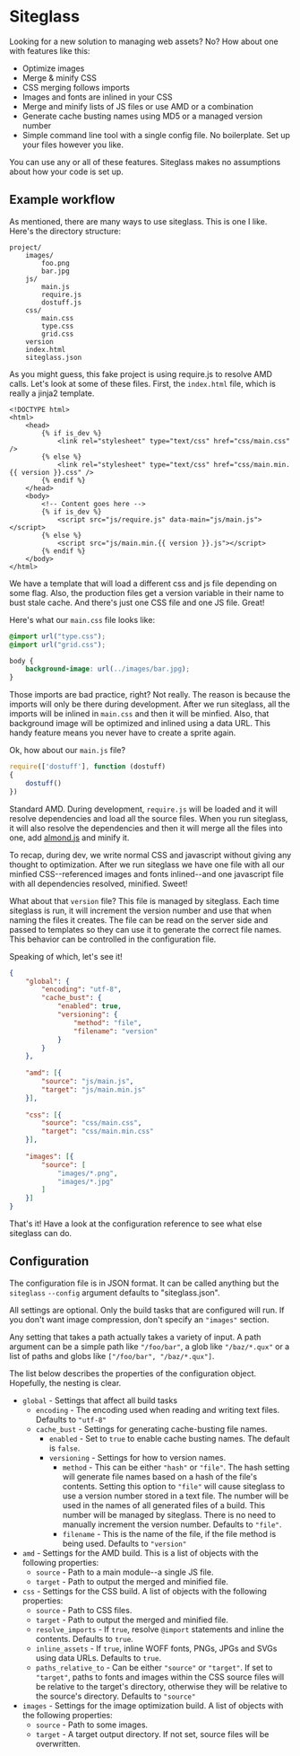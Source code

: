 # Siteglass

Looking for a new solution to managing web assets? No? How about one with features like this:

* Optimize images
* Merge & minify CSS
* CSS merging follows imports
* Images and fonts are inlined in your CSS
* Merge and minify lists of JS files or use AMD or a combination
* Generate cache busting names using MD5 or a managed version number
* Simple command line tool with a single config file. No boilerplate. Set up your files however you like.

You can use any or all of these features. Siteglass makes no assumptions about how your code is set up.

## Example workflow

As mentioned, there are many ways to use siteglass. This is one I like. Here's the directory structure:

    project/
        images/
            foo.png
            bar.jpg
        js/
            main.js
            require.js
            dostuff.js
        css/
            main.css
            type.css
            grid.css
        version
        index.html
        siteglass.json

As you might guess, this fake project is using require.js to resolve AMD calls. Let's look at some of these files. First, the `index.html` file, which is really a jinja2 template.

```jinja
<!DOCTYPE html>
<html>
    <head>
        {% if is_dev %}
            <link rel="stylesheet" type="text/css" href="css/main.css" />
        {% else %}
            <link rel="stylesheet" type="text/css" href="css/main.min.{{ version }}.css" />
        {% endif %}
    </head>
    <body>
        <!-- Content goes here -->
        {% if is_dev %}
            <script src="js/require.js" data-main="js/main.js"></script>
        {% else %}
            <script src="js/main.min.{{ version }}.js"></script>
        {% endif %}
    </body>
</html>
```

We have a template that will load a different css and js file depending on some flag. Also, the production files get a version variable in their name to bust stale cache. And there's just one CSS file and one JS file. Great!

Here's what our `main.css` file looks like:

```css
@import url("type.css");
@import url("grid.css");

body {
    background-image: url(../images/bar.jpg);
}
```

Those imports are bad practice, right? Not really. The reason is because the imports will only be there during development. After we run siteglass, all the imports will be inlined in `main.css` and then it will be minfied. Also, that background image will be optimized and inlined using a data URL. This handy feature means you never have to create a sprite again.

Ok, how about our `main.js` file?

```javascript
require(['dostuff'], function (dostuff)
{
    dostuff()
})
```

Standard AMD. During development, `require.js` will be loaded and it will resolve dependencies and load all the source files. When you run siteglass, it will also resolve the dependencies and then it will merge all the files into one, add [almond.js](https://github.com/jrburke/almond) and minify it.

To recap, during dev, we write normal CSS and javascript without giving any thought to optimization. After we run siteglass we have one file with all our minfied CSS--referenced images and fonts inlined--and one javascript file with all dependencies resolved, minified. Sweet!

What about that `version` file? This file is managed by siteglass. Each time siteglass is run, it will increment the version number and use that when naming the files it creates. The file can be read on the server side and passed to templates so they can use it to generate the correct file names. This behavior can be controlled in the configuration file.

Speaking of which, let's see it!

```json
{
    "global": {
        "encoding": "utf-8",
        "cache_bust": {
            "enabled": true,
            "versioning": {
                "method": "file",
                "filename": "version"
            }
        }
    },
    
    "amd": [{
        "source": "js/main.js",
        "target": "js/main.min.js"
    }],
    
    "css": [{
        "source": "css/main.css",
        "target": "css/main.min.css"
    }],
    
    "images": [{
        "source": [
            "images/*.png",
            "images/*.jpg"
        ]
    }]
}
```

That's it! Have a look at the configuration reference to see what else siteglass can do.

## Configuration

The configuration file is in JSON format. It can be called anything but the `siteglass` `--config` argument defaults to "siteglass.json".

All settings are optional. Only the build tasks that are configured will run. If you don't want image compression, don't specify an `"images"` section.

Any setting that takes a path actually takes a variety of input. A path argument can be a simple path like `"/foo/bar"`, a glob like `"/baz/*.qux"` or a list of paths and globs like `["/foo/bar", "/baz/*.qux"]`.

The list below describes the properties of the configuration object. Hopefully, the nesting is clear.

* `global` - Settings that affect all build tasks
    * `encoding` - The encoding used when reading and writing text files. Defaults to `"utf-8"`
    * `cache_bust` - Settings for generating cache-busting file names.
        * `enabled` - Set to `true` to enable cache busting names. The default is `false`.
        * `versioning` - Settings for how to version names.
            * `method` - This can be either `"hash"` or `"file"`. The hash setting will generate file names based on a hash of the file's contents. Setting this option to `"file"` will cause siteglass to use a version number stored in a text file. The number will be used in the names of all generated files of a build. This number will be managed by siteglass. There is no need to manually increment the version number. Defaults to `"file"`.
            * `filename` - This is the name of the file, if the file method is being used. Defaults to `"version"`
* `amd` - Settings for the AMD build. This is a list of objects with the following properties:
    * `source` - Path to a main module--a single JS file.
    * `target` - Path to output the merged and minified file.
* `css` - Settings for the CSS build. A list of objects with the following properties:
    * `source` - Path to CSS files.
    * `target` - Path to output the merged and minified file.
    * `resolve_imports` - If `true`, resolve `@import` statements and inline the contents. Defaults to `true`.
    * `inline_assets` - If `true`, inline WOFF fonts, PNGs, JPGs and SVGs using data URLs. Defaults to `true`.
    * `paths_relative_to` - Can be either `"source"` or `"target"`. If set to `"target"`, paths to fonts and images within the CSS source files will be relative to the target's directory, otherwise they will be relative to the source's directory. Defaults to `"source"`
* `images` - Settings for the image optimization build. A list of objects with the following properties:
    * `source` - Path to some images.
    * `target` - A target output directory. If not set, source files will be overwritten.